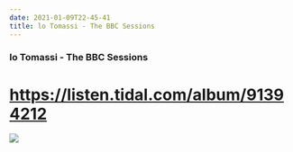 ```yaml
---
date: 2021-01-09T22-45-41
title: lo Tomassi - The BBC Sessions
---
```

### lo Tomassi - The BBC Sessions
# https://listen.tidal.com/album/91394212

![](dayone-moment://74B88B1C067147D3A4F1CFCC6A6EA519)
